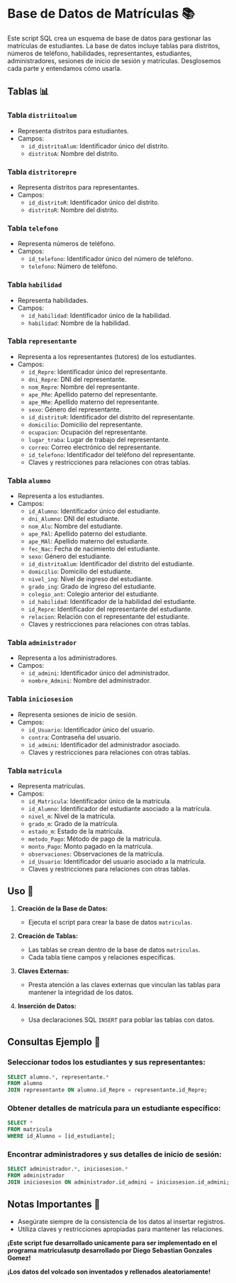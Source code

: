 # Base de Datos de Matrículas 📚

Este script SQL crea un esquema de base de datos para gestionar las matrículas de estudiantes. La base de datos incluye tablas para distritos, números de teléfono, habilidades, representantes, estudiantes, administradores, sesiones de inicio de sesión y matrículas. Desglosemos cada parte y entendamos cómo usarla.

## Tablas 📊

### Tabla `distriitoalum`
- Representa distritos para estudiantes.
- Campos:
  - `id_distritoAlum`: Identificador único del distrito.
  - `distritoA`: Nombre del distrito.

### Tabla `distritorepre`
- Representa distritos para representantes.
- Campos:
  - `id_distritoR`: Identificador único del distrito.
  - `distritoR`: Nombre del distrito.

### Tabla `telefono`
- Representa números de teléfono.
- Campos:
  - `id_telefono`: Identificador único del número de teléfono.
  - `telefono`: Número de teléfono.

### Tabla `habilidad`
- Representa habilidades.
- Campos:
  - `id_habilidad`: Identificador único de la habilidad.
  - `habilidad`: Nombre de la habilidad.

### Tabla `representante`
- Representa a los representantes (tutores) de los estudiantes.
- Campos:
  - `id_Repre`: Identificador único del representante.
  - `dni_Repre`: DNI del representante.
  - `nom_Repre`: Nombre del representante.
  - `ape_PRe`: Apellido paterno del representante.
  - `ape_MRe`: Apellido materno del representante.
  - `sexo`: Género del representante.
  - `id_distritoR`: Identificador del distrito del representante.
  - `domicilio`: Domicilio del representante.
  - `ocupacion`: Ocupación del representante.
  - `lugar_traba`: Lugar de trabajo del representante.
  - `correo`: Correo electrónico del representante.
  - `id_telefono`: Identificador del teléfono del representante.
  - Claves y restricciones para relaciones con otras tablas.

### Tabla `alumno`
- Representa a los estudiantes.
- Campos:
  - `id_Alumno`: Identificador único del estudiante.
  - `dni_Alumno`: DNI del estudiante.
  - `nom_Alu`: Nombre del estudiante.
  - `ape_PAl`: Apellido paterno del estudiante.
  - `ape_MAl`: Apellido materno del estudiante.
  - `fec_Nac`: Fecha de nacimiento del estudiante.
  - `sexo`: Género del estudiante.
  - `id_distritoAlum`: Identificador del distrito del estudiante.
  - `domicilio`: Domicilio del estudiante.
  - `nivel_ing`: Nivel de ingreso del estudiante.
  - `grado_ing`: Grado de ingreso del estudiante.
  - `colegio_ant`: Colegio anterior del estudiante.
  - `id_habilidad`: Identificador de la habilidad del estudiante.
  - `id_Repre`: Identificador del representante del estudiante.
  - `relacion`: Relación con el representante del estudiante.
  - Claves y restricciones para relaciones con otras tablas.

### Tabla `administrador`
- Representa a los administradores.
- Campos:
  - `id_admini`: Identificador único del administrador.
  - `nombre_Admini`: Nombre del administrador.

### Tabla `iniciosesion`
- Representa sesiones de inicio de sesión.
- Campos:
  - `id_Usuario`: Identificador único del usuario.
  - `contra`: Contraseña del usuario.
  - `id_admini`: Identificador del administrador asociado.
  - Claves y restricciones para relaciones con otras tablas.

### Tabla `matricula`
- Representa matrículas.
- Campos:
  - `id_Matricula`: Identificador único de la matrícula.
  - `id_Alumno`: Identificador del estudiante asociado a la matrícula.
  - `nivel_m`: Nivel de la matrícula.
  - `grado_m`: Grado de la matrícula.
  - `estado_m`: Estado de la matrícula.
  - `metodo_Pago`: Método de pago de la matrícula.
  - `monto_Pago`: Monto pagado en la matrícula.
  - `observaciones`: Observaciones de la matrícula.
  - `id_Usuario`: Identificador del usuario asociado a la matrícula.
  - Claves y restricciones para relaciones con otras tablas.

## Uso 🚀

1. **Creación de la Base de Datos:**
    - Ejecuta el script para crear la base de datos `matriculas`.

2. **Creación de Tablas:**
    - Las tablas se crean dentro de la base de datos `matriculas`.
    - Cada tabla tiene campos y relaciones específicas.

3. **Claves Externas:**
    - Presta atención a las claves externas que vinculan las tablas para mantener la integridad de los datos.

4. **Inserción de Datos:**
    - Usa declaraciones SQL `INSERT` para poblar las tablas con datos.

## Consultas Ejemplo 📝

### Seleccionar todos los estudiantes y sus representantes:
```sql
SELECT alumno.*, representante.*
FROM alumno
JOIN representante ON alumno.id_Repre = representante.id_Repre;
```
### Obtener detalles de matrícula para un estudiante específico:
```sql
SELECT *
FROM matricula
WHERE id_Alumno = [id_estudiante];
```
### Encontrar administradores y sus detalles de inicio de sesión:
```sql
SELECT administrador.*, iniciosesion.*
FROM administrador
JOIN iniciosesion ON administrador.id_admini = iniciosesion.id_admini;
```

## Notas Importantes 📌
- Asegúrate siempre de la consistencia de los datos al insertar registros.
- Utiliza claves y restricciones apropiadas para mantener las relaciones.

**¡Este script fue desarrollado unicamente para ser implementado en el programa matriculasutp desarrollado por Diego Sebastian Gonzales Gomez!**

**¡Los datos del volcado son inventados y rellenados aleatoriamente!**